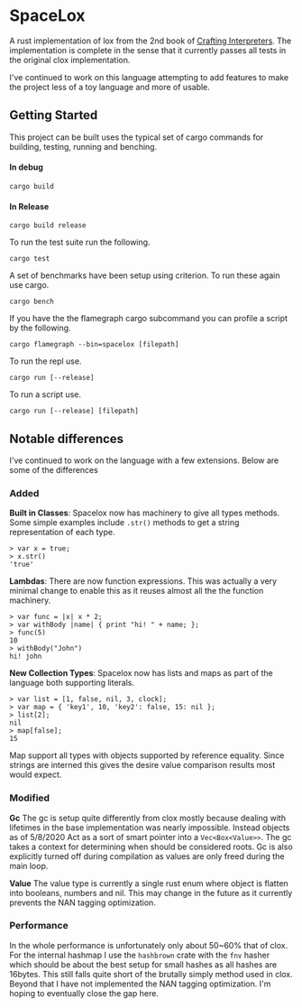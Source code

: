# SpaceLox

A rust implementation of lox from the 2nd book of [Crafting Interpreters](https://craftinginterpreters.com/). The implementation is complete in the sense that it currently passes all tests in the original clox implementation.

I've continued to work on this language attempting to add features to make the project less of a toy language and more of usable.

## Getting Started

This project can be built uses the typical set of cargo commands for building, testing, running and benching.

#### In debug
```
cargo build
```

#### In Release
```
cargo build release
```

To run the test suite run the following.
```
cargo test
```

A set of benchmarks have been setup using criterion. To run these again use cargo.

```
cargo bench
```

If you have the the flamegraph cargo subcommand you can profile a script by the following.

```
cargo flamegraph --bin=spacelox [filepath]
```

To run the repl use.
```
cargo run [--release] 
```

To run a script use.
```
cargo run [--release] [filepath]
```

## Notable differences

I've continued to work on the language with a few extensions. Below are some of the differences


### Added

**Built in Classes**: Spacelox now has machinery to give all types methods. Some simple examples include `.str()` methods to get a string representation of each type.

```lox
> var x = true;
> x.str()
'true'
```

**Lambdas**: There are now function expressions. This was actually a very minimal change to enable this as it reuses almost all the the function machinery.

```
> var func = |x| x * 2;
> var withBody |name| { print "hi! " + name; };
> func(5)
10
> withBody("John")
hi! john
```

**New Collection Types**: Spacelox now has lists and maps as part of the language both supporting literals.

```lox
> var list = [1, false, nil, 3, clock];
> var map = { 'key1', 10, 'key2': false, 15: nil };
> list[2];
nil
> map[false];
15
```
Map support all types with objects supported by reference equality. Since strings are interned this gives the desire value comparison results most would expect.

### Modified

**Gc** The gc is setup quite differently from clox mostly because dealing with lifetimes in the base implementation was nearly impossible. Instead objects as of 5/8/2020 Act as a sort of smart pointer into a `Vec<Box<Value>>`. The gc takes a context for determining when should be considered roots. Gc is also explicitly turned off during compilation as values are only freed during the main loop.

**Value** The value type is currently a single rust enum where object is flatten into booleans, numbers and nil. This may change in the future as it currently prevents the NAN tagging optimization.

### Performance

In the whole performance is unfortunately only about 50~60% that of clox. For the internal hashmap I use the `hashbrown` crate with the `fnv` hasher which should be about the best setup for small hashes as all hashes are 16bytes. This still falls quite short of the brutally simply method used in clox. Beyond that I have not implemented the NAN tagging optimization. I'm hoping to eventually close the gap here.